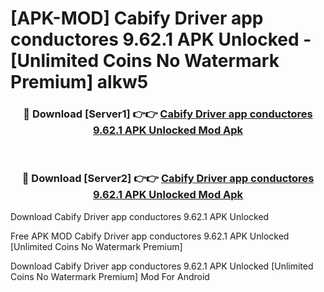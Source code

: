 # [APK-MOD] Cabify Driver  app conductores 9.62.1 APK Unlocked - [Unlimited Coins No Watermark Premium] alkw5



<div align="center">
<h3>🔴 Download [Server1] 👉👉 <a href="https://momento.my/?title=Cabify_Driver__app_conductores_9.62.1_APK_Unlocked">Cabify Driver  app conductores 9.62.1 APK Unlocked Mod Apk</a></h3><br>

<h3>🔴 Download [Server2] 👉👉 <a href="https://momento.my/?title=Cabify_Driver__app_conductores_9.62.1_APK_Unlocked">Cabify Driver  app conductores 9.62.1 APK Unlocked Mod Apk</a></h3>
</div>



Download Cabify Driver  app conductores 9.62.1 APK Unlocked 

Free APK MOD Cabify Driver  app conductores 9.62.1 APK Unlocked [Unlimited Coins No Watermark Premium]

Download Cabify Driver  app conductores 9.62.1 APK Unlocked [Unlimited Coins No Watermark Premium] Mod For Android
